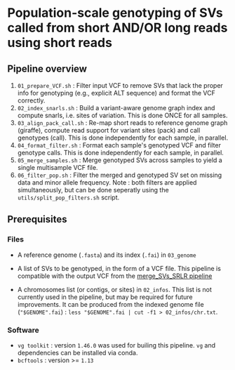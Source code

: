 # Population-scale genotyping of SVs called from short AND/OR long reads using short reads

## Pipeline overview

1. `01_prepare_VCF.sh` : Filter input VCF to remove SVs that lack the proper info for genotyping (e.g., explicit ALT sequence) and format the VCF correctly.
2. `02_index_snarls.sh` : Build a variant-aware genome graph index and compute snarls, i.e. sites of variation. This is done ONCE for all samples.
3. `03_align_pack_call.sh` : Re-map short reads to reference genome graph (giraffe), compute read support for variant sites (pack) and call genotypes (call). This is done independently for each sample, in parallel.
4. `04_format_filter.sh` : Format each sample's genotyped VCF and filter genotype calls. This is done independently for each sample, in parallel.
5. `05_merge_samples.sh` : Merge genotyped SVs across samples to yield a single multisample VCF file.
6. `06_filter_pop.sh` : Filter the merged and genotyped SV set on missing data and minor allele frequency. Note : both filters are applied simultaneously, but can be done seperatly using the `utils/split_pop_filters.sh` script.

## Prerequisites

### Files
* A reference genome (`.fasta`) and its index (`.fai`) in `03_genome`

* A list of SVs to be genotyped, in the form of a VCF file. This pipeline is compatible with the output VCF from the [merge_SVs_SRLR pipeline](https://github.com/LaurieLecomte/merge_SVs_SRLR)

* A chromosomes list (or contigs, or sites) in `02_infos`. This list is not currently used in the pipeline, but may be required for future improvements. It can be produced from the indexed genome file (`"$GENOME".fai`) : `less "$GENOME".fai | cut -f1 > 02_infos/chr.txt`. 


### Software

* `vg toolkit` : version `1.46.0` was used for builing this pipeline. `vg` and dependencies can be installed via conda.
* `bcftools` : version >= `1.13`  